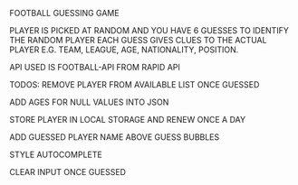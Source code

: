 FOOTBALL GUESSING GAME

PLAYER IS PICKED AT RANDOM AND YOU HAVE 6 GUESSES TO IDENTIFY THE RANDOM PLAYER
EACH GUESS GIVES CLUES TO THE ACTUAL PLAYER E.G. TEAM, LEAGUE, AGE, NATIONALITY, POSITION.

API USED IS FOOTBALL-API FROM RAPID API

TODOS:
REMOVE PLAYER FROM AVAILABLE LIST ONCE GUESSED

ADD AGES FOR NULL VALUES INTO JSON

STORE PLAYER IN LOCAL STORAGE AND RENEW ONCE A DAY

ADD GUESSED PLAYER NAME ABOVE GUESS BUBBLES

STYLE AUTOCOMPLETE

CLEAR INPUT ONCE GUESSED
